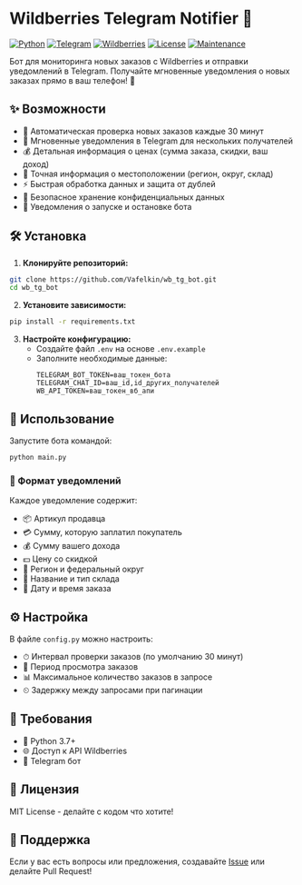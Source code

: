 # Wildberries Telegram Notifier 🤖

[![Python](https://img.shields.io/badge/Python-3.7%2B-blue?style=flat-square&logo=python)](https://www.python.org/)
[![Telegram](https://img.shields.io/badge/Telegram-Bot_API-blue?style=flat-square&logo=telegram)](https://core.telegram.org/bots/api)
[![Wildberries](https://img.shields.io/badge/Wildberries-API-purple?style=flat-square)](https://openapi.wb.ru/)
[![License](https://img.shields.io/badge/License-MIT-green?style=flat-square)](LICENSE)
[![Maintenance](https://img.shields.io/badge/Maintained%3F-yes-green.svg?style=flat-square)](https://github.com/Vafelkin/wb_tg_bot/graphs/commit-activity)

Бот для мониторинга новых заказов с Wildberries и отправки уведомлений в Telegram. Получайте мгновенные уведомления о новых заказах прямо в ваш телефон! 📱

## ✨ Возможности

- 🔄 Автоматическая проверка новых заказов каждые 30 минут
- 📱 Мгновенные уведомления в Telegram для нескольких получателей
- 💰 Детальная информация о ценах (сумма заказа, скидки, ваш доход)
- 📍 Точная информация о местоположении (регион, округ, склад)
- ⚡️ Быстрая обработка данных и защита от дублей
- 🔐 Безопасное хранение конфиденциальных данных
- 🚀 Уведомления о запуске и остановке бота

## 🛠 Установка

1. **Клонируйте репозиторий:**
```bash
git clone https://github.com/Vafelkin/wb_tg_bot.git
cd wb_tg_bot
```

2. **Установите зависимости:**
```bash
pip install -r requirements.txt
```

3. **Настройте конфигурацию:**
   - Создайте файл `.env` на основе `.env.example`
   - Заполните необходимые данные:
     ```env
     TELEGRAM_BOT_TOKEN=ваш_токен_бота
     TELEGRAM_CHAT_ID=ваш_id,id_других_получателей
     WB_API_TOKEN=ваш_токен_вб_апи
     ```

## 🚀 Использование

Запустите бота командой:
```bash
python main.py
```

### 📝 Формат уведомлений

Каждое уведомление содержит:
- 📦 Артикул продавца
- 💳 Сумму, которую заплатил покупатель
- 💰 Сумму вашего дохода
- 💵 Цену со скидкой
- 📍 Регион и федеральный округ
- 🏪 Название и тип склада
- 📅 Дату и время заказа

## ⚙️ Настройка

В файле `config.py` можно настроить:
- ⏱ Интервал проверки заказов (по умолчанию 30 минут)
- 📅 Период просмотра заказов
- 📊 Максимальное количество заказов в запросе
- ⏲ Задержку между запросами при пагинации

## 🔧 Требования

- 🐍 Python 3.7+
- 🌐 Доступ к API Wildberries
- 🤖 Telegram бот

## 📝 Лицензия

MIT License - делайте с кодом что хотите! 

## 🤝 Поддержка

Если у вас есть вопросы или предложения, создавайте [Issue](https://github.com/Vafelkin/wb_tg_bot/issues) или делайте Pull Request! 